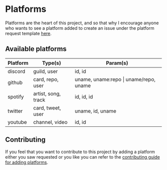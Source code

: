 # Platforms

Platforms are the heart of this project, and so that why I encourage anyone who wants to see a platform added to create an issue under the platform request template [here](https://github.com/punctuations/presence/issues/new/choose).

## Available platforms

| Platform | Type(s)             | Param(s)                               |
|----------|---------------------|----------------------------------------|
| discord  | guild, user         | id, id                                 |
| github   | card, repo, user    | uname, uname:repo \| uname/repo, uname |
| spotify  | artist, song, track | id, id, id                             |
| twitter  | card, tweet, user   | uname, id, uname                       |
| youtube  | channel, video      | id, id                                 |

## Contributing

If you feel that you want to contribute to this project by adding a platform either you saw requested or you like you can refer to the [contributing guide for adding platforms](contributing#adding-platforms).
